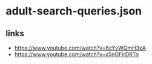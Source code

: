 # adult-search-queries.json

## links
- https://www.youtube.com/watch?v=6cYvWQmH3xA
- https://www.youtube.com/watch?v=x5nOFirDRTo
